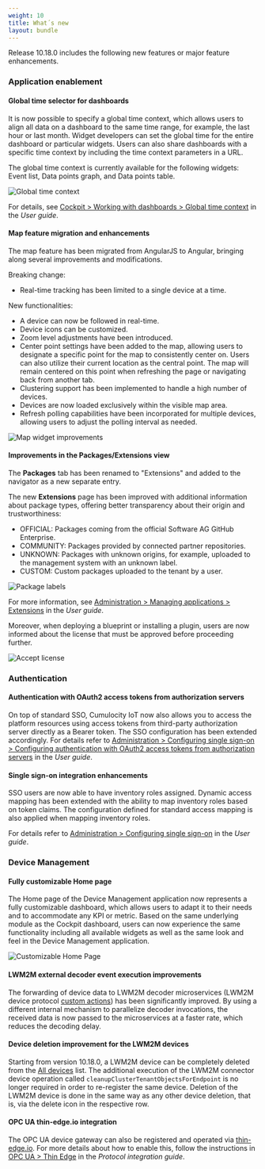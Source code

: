 ```yaml
---
weight: 10
title: What´s new
layout: bundle
---
```


Release 10.18.0 includes the following new features or major feature enhancements.

### Application enablement

#### Global time selector for dashboards

It is now possible to specify a global time context, which allows users to align all data on a dashboard to the same time range, for example, the last hour or last month. Widget developers can set the global time for the entire dashboard or particular widgets. Users can also share dashboards with a specific time context by including the time context parameters in a URL.

The global time context is currently available for the following widgets: Event list, Data points graph, and Data points table.

![Global time context](/images/release-10-18/global-time-context.png)

For details, see [Cockpit > Working with dashboards > Global time context](https://www.cumulocity.com/guides/10.18.0/users-guide/cockpit/#global-time-context) in the *User guide*.

#### Map feature migration and enhancements

The map feature has been migrated from AngularJS to Angular, bringing along several improvements and modifications.

Breaking change:
* Real-time tracking has been limited to a single device at a time.

New functionalities:

* A device can now be followed in real-time.
* Device icons can be customized.
* Zoom level adjustments have been introduced.
* Center point settings have been added to the map, allowing users to designate a specific point for the map to consistently center on. Users can also utilize their current location as the central point. The map will remain centered on this point when refreshing the page or navigating back from another tab.
* Clustering support has been implemented to handle a high number of devices.
* Devices are now loaded exclusively within the visible map area.
* Refresh polling capabilities have been incorporated for multiple devices, allowing users to adjust the polling interval as needed.

![Map widget improvements](/images/release-10-18/map-widget-improvements.png)

#### Improvements in the Packages/Extensions view

The **Packages** tab has been renamed to "Extensions" and added to the navigator as a new separate entry.

The new **Extensions** page has been improved with additional information about package types, offering better transparency about their origin and trustworthiness:
  * OFFICIAL: Packages coming from the official Software AG GitHub Enterprise.
  * COMMUNITY: Packages provided by connected partner repositories.
  * UNKNOWN: Packages with unknown origins, for example, uploaded to the management system with an unknown label.
  * CUSTOM: Custom packages uploaded to the tenant by a user.

![Package labels](/images/release-10-18/package-labels.png)

For more information, see [Administration > Managing applications > Extensions](https://www.cumulocity.com/guides/10.18.0/users-guide/administration/#extensions) in the *User guide*.

Moreover, when deploying a blueprint or installing a plugin, users are now informed about the license that must be approved before proceeding further.

![Accept license](/images/release-10-18/accept-license.png)

### Authentication

#### Authentication with OAuth2 access tokens from authorization servers

On top of standard SSO, Cumulocity IoT now also allows you to access the platform resources using access tokens from third-party authorization server directly as a Bearer token. The SSO configuration has been extended accordingly. For details refer to [Administration > Configuring single sign-on > Configuring authentication with OAuth2 access tokens from authorization servers](https://cumulocity.com/guides/10.18.0/users-guide/administration/#configuring-authentication-with-oauth2-access-tokens-from-authorization-servers) in the *User guide*.

#### Single sign-on integration enhancements

SSO users are now able to have inventory roles assigned. Dynamic access mapping has been extended with the ability to map inventory roles based on token claims. The configuration defined for standard access mapping is also applied when mapping inventory roles.

For details refer to [Administration > Configuring single sign-on](https://cumulocity.com/guides/10.18.0/users-guide/administration/##configuring-single-sign-on) in the *User guide*.


### Device Management

#### Fully customizable Home page

The Home page of the Device Management application now represents a fully customizable dashboard, which allows users to adapt it to their needs and to accommodate any KPI or metric. Based on the same underlying module as the Cockpit dashboard, users can now experience the same functionality including all available widgets as well as the same look and feel in the Device Management application.

![Customizable Home Page](/images/release-10-18/devmgmt-home-custom.png)

#### LWM2M external decoder event execution improvements

The forwarding of device data to LWM2M decoder microservices (LWM2M device protocol [custom actions](https://cumulocity.com/guides/10.18.0/protocol-integration/lwm2m/#custom-actions)) has been significantly improved. By using a different internal mechanism to parallelize decoder invocations, the received data is now passed to the microservices at a faster rate, which reduces the decoding delay.

#### Device deletion improvement for the LWM2M devices

Starting from version 10.18.0, a LWM2M device can be completely deleted from the [All devices](https://cumulocity.com/guides/10.18.0/users-guide/device-management/#viewing-devices) list. The additional execution of the LWM2M connector device operation called `cleanupClusterTenantObjectsForEndpoint` is no longer required in order to re-register the same device.
Deletion of the LWM2M device is done in the same way as any other device deletion, that is, via the delete icon in the respective row.

#### OPC UA thin-edge.io integration

The OPC UA device gateway can also be registered and operated via [thin-edge.io](https://thin-edge.io/). For more details about how to enable this, follow the instructions in [OPC UA > Thin Edge](https://cumulocity.com/guides/10.18.0/protocol-integration/opcua/#thin-edge) in the *Protocol integration guide*.

